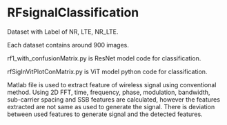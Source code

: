 # RFsignalClassification
Dataset with Label of NR, LTE, NR_LTE.
 
Each dataset contains around 900 images.

rf1_with_confusionMatrix.py is ResNet model code for classification.

rfSigInVitPlotConMatrix.py is ViT model python code for classification.

Matlab file is used to extract feature of wireless signal using conventional method. Using 2D FFT, time, frequency, phase, modulation, bandwidth, sub-carrier spacing and SSB features are calculated, however the features extracted are not same as used to generate the signal. There is deviation between used features to generate signal and the detected features. 
